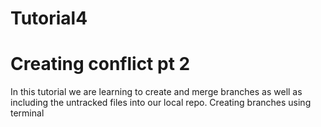 # Tutorial4
# Creating conflict pt 2
In this tutorial we are learning to create and merge branches as well as including the untracked files into our local repo.
Creating branches using terminal
